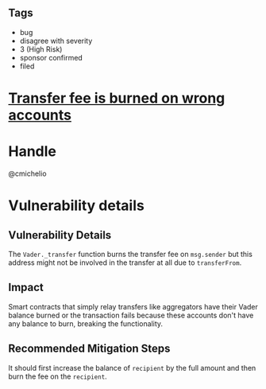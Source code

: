 ## Tags

- bug
- disagree with severity
- 3 (High Risk)
- sponsor confirmed
- filed

# [Transfer fee is burned on wrong accounts](https://github.com/code-423n4/2021-04-vader-findings/issues/220) 

# Handle

@cmichelio


# Vulnerability details


## Vulnerability Details

The `Vader._transfer` function burns the transfer fee on `msg.sender` but this address might not be involved in the transfer at all due to `transferFrom`.

## Impact

Smart contracts that simply relay transfers like aggregators have their Vader balance burned or the transaction fails because these accounts don't have any balance to burn, breaking the functionality.

## Recommended Mitigation Steps

It should first increase the balance of `recipient` by the full amount and then burn the fee on the `recipient`.

